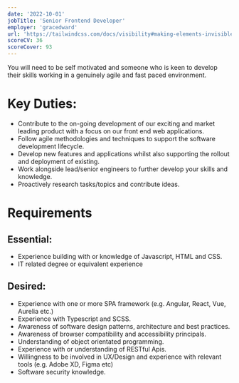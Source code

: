 ```yaml
---
date: '2022-10-01'
jobTitle: 'Senior Frontend Developer'
employer: 'gracedward'
url: 'https://tailwindcss.com/docs/visibility#making-elements-invisible'
scoreCV: 36
scoreCover: 93
---
```


You will need to be self motivated and someone who is keen to develop their skills working in a genuinely agile and fast paced environment.

# Key Duties:

- Contribute to the on-going development of our exciting and market leading product with a focus on our front end web applications.
- Follow agile methodologies and techniques to support the software development lifecycle.
- Develop new features and applications whilst also supporting the rollout and deployment of existing.
- Work alongside lead/senior engineers to further develop your skills and knowledge.
- Proactively research tasks/topics and contribute ideas.

# Requirements

## Essential:

- Experience building with or knowledge of Javascript, HTML and CSS.
- IT related degree or equivalent experience

## Desired:

- Experience with one or more SPA framework (e.g. Angular, React, Vue, Aurelia etc.)
- Experience with Typescript and SCSS.
- Awareness of software design patterns, architecture and best practices.
- Awareness of browser compatibility and accessibility principals.
- Understanding of object orientated programming.
- Experience with or understanding of RESTful Apis.
- Willingness to be involved in UX/Design and experience with relevant tools (e.g. Adobe XD, Figma etc)
- Software security knowledge.
